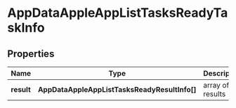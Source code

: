 # AppDataAppleAppListTasksReadyTaskInfo

## Properties

| Name | Type | Description | Notes |
|------------ | ------------- | ------------- | -------------|
**result** | **AppDataAppleAppListTasksReadyResultInfo[]** | array of results |[optional]|